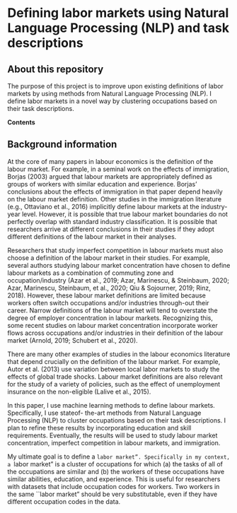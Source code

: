 
# Defining labor markets using Natural Language Processing (NLP) and task descriptions

## About this repository

The purpose of this project is to improve upon existing definitions of labor markets by using methods from Natural Language Processing (NLP). I define labor markets in a novel way by clustering occupations based on their task descriptions.

**Contents**

## Background information

At the core of many papers in labour economics is the definition of the labour market. For example,
in a seminal work on the effects of immigration, Borjas (2003) argued that labour markets are
appropriately defined as groups of workers with similar education and experience. Borjas’
conclusions about the effects of immigration in that paper depend heavily on the labour market
definition. Other studies in the immigration literature (e.g., Ottaviano et al., 2016) implicitly define
labour markets at the industry-year level. However, it is possible that true labour market
boundaries do not perfectly overlap with standard industry classification. It is possible that
researchers arrive at different conclusions in their studies if they adopt different definitions of the
labour market in their analyses.

Researchers that study imperfect competition in labour markets must also choose a definition of
the labour market in their studies. For example, several authors studying labour market
concentration have chosen to define labour markets as a combination of commuting zone and
occupation/industry (Azar et al., 2019; Azar, Marinescu, & Steinbaum, 2020; Azar, Marinescu,
Steinbaum, et al., 2020; Qiu & Sojourner, 2019; Rinz, 2018). However, these labour market
definitions are limited because workers often switch occupations and/or industries through-out
their career. Narrow definitions of the labour market will tend to overstate the degree of employer
concentration in labour markets. Recognizing this, some recent studies on labour market
concentration incorporate worker flows across occupations and/or industries in their definition of
the labour market (Arnold, 2019; Schubert et al., 2020).

There are many other examples of studies in the labour economics literature that depend crucially
on the definition of the labour market. For example, Autor et al. (2013) use variation between local
labor markets to study the effects of global trade shocks. Labour market definitions are also
relevant for the study of a variety of policies, such as the effect of unemployment insurance on the
non-eligible (Lalive et al., 2015).

In this paper, I use machine learning methods to define labour markets. Specifically, I use stateof-
the-art methods from Natural Language Processing (NLP) to cluster occupations based on their
task descriptions. I plan to refine these results by incorporating education and skill requirements.
Eventually, the results will be used to study labour market concentration, imperfect competition in
labour markets, and immigration.

My ultimate goal is to define a ``labor market”. Specifically in my context, a ``labor market” is a
cluster of occupations for which (a) the tasks of all of the occupations are similar and (b) the
workers of these occupations have similar abilities, education, and experience. This is useful for
researchers with datasets that include occupation codes for workers. Two workers in the same ``labor market” should be very substitutable, even if they have different occupation codes in the
data.

